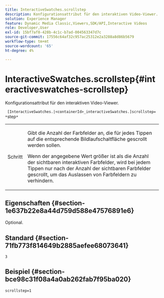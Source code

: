 ```yaml
---
title: InteractiveSwatches.scrollstep
description: Konfigurationsattribut für den interaktiven Video-Viewer.
solution: Experience Manager
feature: Dynamic Media Classic,Viewers,SDK/API,Interactive Videos
role: Developer,User
exl-id: 15bf7af8-428b-4c1c-b7ad-004563347d7c
source-git-commit: 17556c64af32c957ac25312e2a3288a8d86b5679
workflow-type: tm+mt
source-wordcount: '65'
ht-degree: 4%

---
```


# InteractiveSwatches.scrollstep{#interactiveswatches-scrollstep}

Konfigurationsattribut für den interaktiven Video-Viewer.

` [InteractiveSwatches.|<containerId>_interactiveSwatches.]scrollstep= *`step`*`

<table id="table_441553CD34C94A58A9D7CBF772DEDDB6"> 
 <tbody> 
  <tr> 
   <td colname="col1"> <p> <span class="codeph"><span class="varname"> Schritt</span></span> </p> </td> 
   <td colname="col2"> <p>Gibt die Anzahl der Farbfelder an, die für jedes Tippen auf die entsprechende Bildlaufschaltfläche gescrollt werden sollen. </p> <p>Wenn der angegebene Wert größer ist als die Anzahl der sichtbaren interaktiven Farbfelder, wird bei jedem Tippen nur nach der Anzahl der sichtbaren Farbfelder gescrollt, um das Auslassen von Farbfeldern zu verhindern. </p> </td> 
  </tr> 
 </tbody> 
</table>

## Eigenschaften {#section-1e637b22e8a44d759d588e47576891e6}

Optional.

## Standard {#section-71fb773f814649b2885aefee68073641}

`3`

## Beispiel {#section-bce98c31f08a4a0ab262fab7f95ba020}

```
scrollstep=1
```
